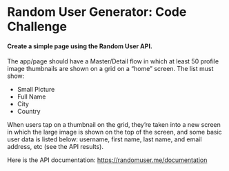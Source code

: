  # Random User Generator: Code Challenge
####  Create a simple page using the Random User API.

  The app/page should have a Master/Detail flow in which at least 50 profile image thumbnails are
shown on a grid on a “home” screen. The list must show:
- Small Picture
- Full Name
- City
- Country

When users tap on a thumbnail on the grid, they’re taken into a new screen in which the large image
is shown on the top of the screen, and some basic user data is listed below: username, first name, last
name, and email address, etc (see the API results).

Here is the API documentation: https://randomuser.me/documentation
